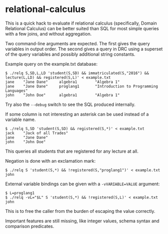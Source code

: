 # relational-calculus

This is a quick hack to evaluate if relational calculus (specifically, Domain
Relational Calculus) can be better suited than SQL for most simple queries with
a few joins, and without aggregation.

Two command-line arguments are expected. The first gives the query variables in
output order. The second gives a query in DRC using a superset of the query
variables and possibly additional string constants.

Example query on the example.txt database:

```
$ ./relq S,SD,L,LD 'student(S,SD) && immatriculated(S,"2016") && lecture(L,LD) && registered(S,L)' < example.txt
jane    "Jane Dane"     algebra1        "Algebra 1"
jane    "Jane Dane"     proglang1       "Introduction to Programming Languages"
john    "John Doe"      algebra1        "Algebra 1"
```

Try also the `--debug` switch to see the SQL produced internally.

If some column is not interesting an asterisk can be used
instead of a variable name.

```
$ ./relq S,SD 'student(S,SD) && registered(S,*)' < example.txt 
jack	"Jack of all Trades"
jane	"Jane Dane"
john	"John Doe"
```

This queries all students that are registered for any lecture at all.

Negation is done with an exclamation mark:

```
$ ./relq S 'student(S,*) && !registered(S,"proglang1")' < example.txt
john
```

External variable bindings can be given with a `-vVARIABLE=VALUE` argument:

```
$ L=proglang1
$ ./relq -vL="$L" S 'student(S,*) && !registered(S,L)' < example.txt
john
```

This is to free the caller from the burden of escaping the value correctly.

Important features are still missing, like integer values, schema syntax and
comparison predicates.
